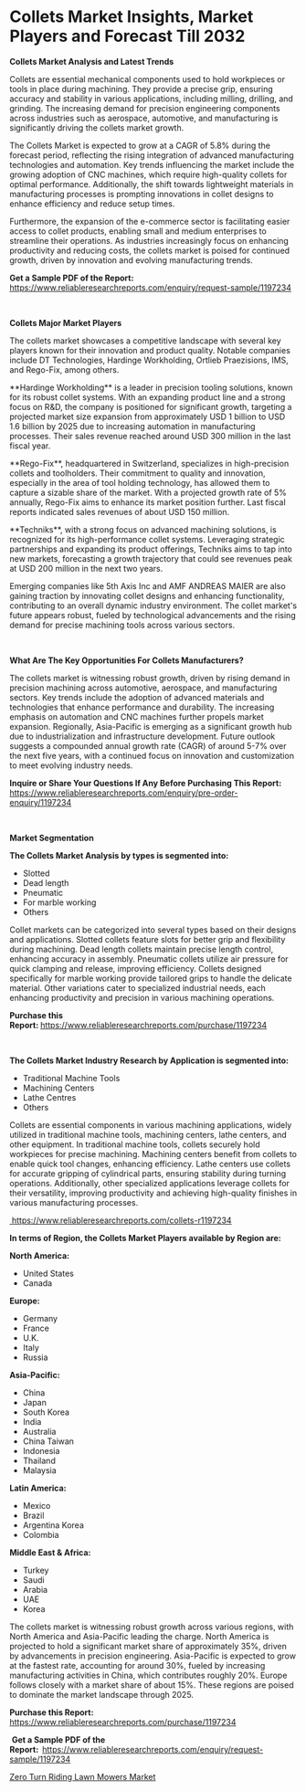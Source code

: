 <p><h1>Collets Market Insights, Market Players and Forecast Till 2032</h1></p><p><strong>Collets Market Analysis and Latest Trends</strong></p>
<p><p>Collets are essential mechanical components used to hold workpieces or tools in place during machining. They provide a precise grip, ensuring accuracy and stability in various applications, including milling, drilling, and grinding. The increasing demand for precision engineering components across industries such as aerospace, automotive, and manufacturing is significantly driving the collets market growth.</p><p>The Collets Market is expected to grow at a CAGR of 5.8% during the forecast period, reflecting the rising integration of advanced manufacturing technologies and automation. Key trends influencing the market include the growing adoption of CNC machines, which require high-quality collets for optimal performance. Additionally, the shift towards lightweight materials in manufacturing processes is prompting innovations in collet designs to enhance efficiency and reduce setup times. </p><p>Furthermore, the expansion of the e-commerce sector is facilitating easier access to collet products, enabling small and medium enterprises to streamline their operations. As industries increasingly focus on enhancing productivity and reducing costs, the collets market is poised for continued growth, driven by innovation and evolving manufacturing trends.</p></p>
<p><strong>Get a Sample PDF of the Report:&nbsp;</strong> <a href="https://www.reliableresearchreports.com/enquiry/request-sample/1197234?utm_campaign=2463&utm_medium=2&utm_source=Github&utm_content=ia&utm_term=19022025&utm_id=collets">https://www.reliableresearchreports.com/enquiry/request-sample/1197234</a></p>
<p>&nbsp;</p>
<p><strong>Collets Major Market Players</strong></p>
<p><p>The collets market showcases a competitive landscape with several key players known for their innovation and product quality. Notable companies include DT Technologies, Hardinge Workholding, Ortlieb Praezisions, IMS, and Rego-Fix, among others.</p><p>**Hardinge Workholding** is a leader in precision tooling solutions, known for its robust collet systems. With an expanding product line and a strong focus on R&D, the company is positioned for significant growth, targeting a projected market size expansion from approximately USD 1 billion to USD 1.6 billion by 2025 due to increasing automation in manufacturing processes. Their sales revenue reached around USD 300 million in the last fiscal year.</p><p>**Rego-Fix**, headquartered in Switzerland, specializes in high-precision collets and toolholders. Their commitment to quality and innovation, especially in the area of tool holding technology, has allowed them to capture a sizable share of the market. With a projected growth rate of 5% annually, Rego-Fix aims to enhance its market position further. Last fiscal reports indicated sales revenues of about USD 150 million.</p><p>**Techniks**, with a strong focus on advanced machining solutions, is recognized for its high-performance collet systems. Leveraging strategic partnerships and expanding its product offerings, Techniks aims to tap into new markets, forecasting a growth trajectory that could see revenues peak at USD 200 million in the next two years.</p><p>Emerging companies like 5th Axis Inc and AMF ANDREAS MAIER are also gaining traction by innovating collet designs and enhancing functionality, contributing to an overall dynamic industry environment. The collet market's future appears robust, fueled by technological advancements and the rising demand for precise machining tools across various sectors.</p></p>
<p>&nbsp;</p>
<p><strong>What Are The Key Opportunities For Collets Manufacturers?</strong></p>
<p><p>The collets market is witnessing robust growth, driven by rising demand in precision machining across automotive, aerospace, and manufacturing sectors. Key trends include the adoption of advanced materials and technologies that enhance performance and durability. The increasing emphasis on automation and CNC machines further propels market expansion. Regionally, Asia-Pacific is emerging as a significant growth hub due to industrialization and infrastructure development. Future outlook suggests a compounded annual growth rate (CAGR) of around 5-7% over the next five years, with a continued focus on innovation and customization to meet evolving industry needs.</p></p>
<p><strong>Inquire or Share Your Questions If Any Before Purchasing This Report:</strong> <a href="https://www.reliableresearchreports.com/enquiry/pre-order-enquiry/1197234?utm_campaign=2463&utm_medium=2&utm_source=Github&utm_content=ia&utm_term=19022025&utm_id=collets">https://www.reliableresearchreports.com/enquiry/pre-order-enquiry/1197234</a></p>
<p>&nbsp;</p>
<p><strong>Market Segmentation</strong></p>
<p><strong>The Collets Market Analysis by types is segmented into:</strong></p>
<p><ul><li>Slotted</li><li>Dead length</li><li>Pneumatic</li><li>For marble working</li><li>Others</li></ul></p>
<p><p>Collet markets can be categorized into several types based on their designs and applications. Slotted collets feature slots for better grip and flexibility during machining. Dead length collets maintain precise length control, enhancing accuracy in assembly. Pneumatic collets utilize air pressure for quick clamping and release, improving efficiency. Collets designed specifically for marble working provide tailored grips to handle the delicate material. Other variations cater to specialized industrial needs, each enhancing productivity and precision in various machining operations.</p></p>
<p><strong>Purchase this Report:&nbsp;</strong><a href="https://www.reliableresearchreports.com/purchase/1197234?utm_campaign=2463&utm_medium=2&utm_source=Github&utm_content=ia&utm_term=19022025&utm_id=collets">https://www.reliableresearchreports.com/purchase/1197234</a></p>
<p>&nbsp;</p>
<p><strong>The Collets Market Industry Research by Application is segmented into:</strong></p>
<p><ul><li>Traditional Machine Tools</li><li>Machining Centers</li><li>Lathe Centres</li><li>Others</li></ul></p>
<p><p>Collets are essential components in various machining applications, widely utilized in traditional machine tools, machining centers, lathe centers, and other equipment. In traditional machine tools, collets securely hold workpieces for precise machining. Machining centers benefit from collets to enable quick tool changes, enhancing efficiency. Lathe centers use collets for accurate gripping of cylindrical parts, ensuring stability during turning operations. Additionally, other specialized applications leverage collets for their versatility, improving productivity and achieving high-quality finishes in various manufacturing processes.</p></p>
<p><a href="https://www.reliableresearchreports.com/collets-r1197234?utm_campaign=2463&utm_medium=2&utm_source=Github&utm_content=ia&utm_term=19022025&utm_id=collets">&nbsp;https://www.reliableresearchreports.com/collets-r1197234</a></p>
<p><strong>In terms of Region, the Collets Market Players available by Region are:</strong></p>
<p>
    <p> <strong> North America: </strong>
        <ul>
            <li>United States</li>
            <li>Canada</li>
        </ul>
        </p> 
    <p> <strong> Europe: </strong>
        <ul>
            <li>Germany</li>
            <li>France</li>
            <li>U.K.</li>
            <li>Italy</li>
            <li>Russia</li>
        </ul>
        </p> 
    <p> <strong> Asia-Pacific: </strong>
        <ul>
            <li>China</li>
            <li>Japan</li>
            <li>South Korea</li>
            <li>India</li>
            <li>Australia</li>
            <li>China Taiwan</li>
            <li>Indonesia</li>
            <li>Thailand</li>
            <li>Malaysia</li>
        </ul>
        </p> 
    <p> <strong> Latin America: </strong>
        <ul>
            <li>Mexico</li>
            <li>Brazil</li>
            <li>Argentina Korea</li>
            <li>Colombia</li>
        </ul>
        </p> 
    <p> <strong> Middle East & Africa: </strong>
        <ul>
            <li>Turkey</li>
            <li>Saudi</li>
            <li>Arabia</li>
            <li>UAE</li>
            <li>Korea</li>
        </ul>
    </p>
    </p>
<p><p>The collets market is witnessing robust growth across various regions, with North America and Asia-Pacific leading the charge. North America is projected to hold a significant market share of approximately 35%, driven by advancements in precision engineering. Asia-Pacific is expected to grow at the fastest rate, accounting for around 30%, fueled by increasing manufacturing activities in China, which contributes roughly 20%. Europe follows closely with a market share of about 15%. These regions are poised to dominate the market landscape through 2025.</p></p>
<p><strong>Purchase this Report: </strong><a href="https://www.reliableresearchreports.com/purchase/1197234?utm_campaign=2463&utm_medium=2&utm_source=Github&utm_content=ia&utm_term=19022025&utm_id=collets">https://www.reliableresearchreports.com/purchase/1197234</a></p>
<p>&nbsp;<strong>Get a Sample PDF of the Report:&nbsp;&nbsp;</strong><a href="https://www.reliableresearchreports.com/enquiry/request-sample/1197234?utm_campaign=2463&utm_medium=2&utm_source=Github&utm_content=ia&utm_term=19022025&utm_id=collets">https://www.reliableresearchreports.com/enquiry/request-sample/1197234</a></p>
<p><strong></strong></p>
<p><p><a href="https://github.com/pinzinyaah/Market-Research-Report-List-1/blob/main/zero-turn-riding-lawn-mowers-market.md?utm_campaign=2463&utm_medium=2&utm_source=Github&utm_content=ia&utm_term=19022025&utm_id=collets">Zero Turn Riding Lawn Mowers Market</a></p></p>